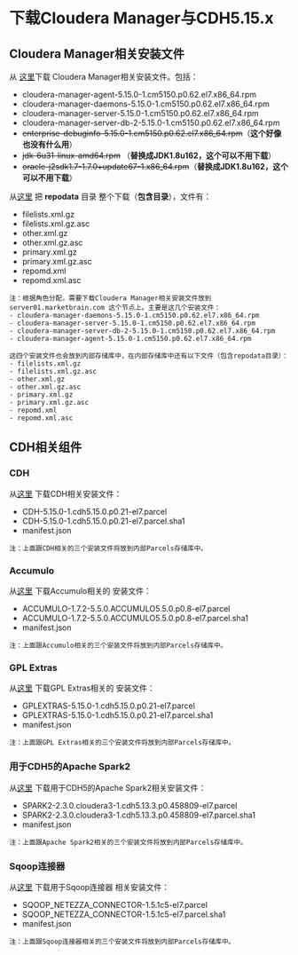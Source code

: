 下载Cloudera Manager与CDH5.15.x
================================================================================
## Cloudera Manager相关安装文件
从 [这里](https://archive.cloudera.com/cm5/redhat/7/x86_64/cm/5.15.0/RPMS/x86_64/)下载
Cloudera Manager相关安装文件。包括：
+ cloudera-manager-agent-5.15.0-1.cm5150.p0.62.el7.x86_64.rpm
+ cloudera-manager-daemons-5.15.0-1.cm5150.p0.62.el7.x86_64.rpm
+ cloudera-manager-server-5.15.0-1.cm5150.p0.62.el7.x86_64.rpm
+ cloudera-manager-server-db-2-5.15.0-1.cm5150.p0.62.el7.x86_64.rpm
+ ~~enterprise-debuginfo-5.15.0-1.cm5150.p0.62.el7.x86_64.rpm~~（**这个好像也没有什么用**）
+ ~~jdk-6u31-linux-amd64.rpm~~ （**替换成JDK1.8u162，这个可以不用下载**）
+ ~~oracle-j2sdk1.7-1.7.0+update67-1.x86_64.rpm~~（**替换成JDK1.8u162，这个可以不用下载**）

从[这里](https://archive.cloudera.com/cm5/redhat/7/x86_64/cm/5.15.0/) 把 **repodata** 目录
整个下载（**包含目录**），文件有：
+ filelists.xml.gz
+ filelists.xml.gz.asc
+ other.xml.gz
+ other.xml.gz.asc
+ primary.xml.gz
+ primary.xml.gz.asc 	
+ repomd.xml
+ repomd.xml.asc

```
注：根据角色分配，需要下载Cloudera Manager相关安装文件放到 server01.marketbrain.com 这个节点上。主要是这几个安装文件：
- cloudera-manager-daemons-5.15.0-1.cm5150.p0.62.el7.x86_64.rpm
- cloudera-manager-server-5.15.0-1.cm5150.p0.62.el7.x86_64.rpm
- cloudera-manager-server-db-2-5.15.0-1.cm5150.p0.62.el7.x86_64.rpm
- cloudera-manager-agent-5.15.0-1.cm5150.p0.62.el7.x86_64.rpm

这四个安装文件也会放到内部存储库中，在内部存储库中还有以下文件（包含repodata目录）：
- filelists.xml.gz
- filelists.xml.gz.asc
- other.xml.gz
- other.xml.gz.asc
- primary.xml.gz
- primary.xml.gz.asc 	
- repomd.xml
- repomd.xml.asc
```

## CDH相关组件

### CDH
从[这里](https://archive.cloudera.com/cdh5/parcels/5.15.0/) 下载CDH相关安装文件：
+ CDH-5.15.0-1.cdh5.15.0.p0.21-el7.parcel
+ CDH-5.15.0-1.cdh5.15.0.p0.21-el7.parcel.sha1
+ manifest.json

```
注：上面跟CDH相关的三个安装文件将放到内部Parcels存储库中。
```

### Accumulo
从[这里](https://archive.cloudera.com/accumulo-c5/parcels/1.7.2/) 下载Accumulo相关的
安装文件：
+ ACCUMULO-1.7.2-5.5.0.ACCUMULO5.5.0.p0.8-el7.parcel
+ ACCUMULO-1.7.2-5.5.0.ACCUMULO5.5.0.p0.8-el7.parcel.sha1
+ manifest.json

```
注：上面跟Accumulo相关的三个安装文件将放到内部Parcels存储库中。
```

### GPL Extras
从[这里](https://archive.cloudera.com/gplextras5/parcels/5.15.0/) 下载GPL Extras相关的
安装文件：
+ GPLEXTRAS-5.15.0-1.cdh5.15.0.p0.21-el7.parcel
+ GPLEXTRAS-5.15.0-1.cdh5.15.0.p0.21-el7.parcel.sha1
+ manifest.json

```
注：上面跟GPL Extras相关的三个安装文件将放到内部Parcels存储库中。
```

### 用于CDH5的Apache Spark2
从[这里](https://archive.cloudera.com/spark2/parcels/2.3.0.cloudera3/) 下载用于CDH5的Apache
Spark2相关安装文件：
+ SPARK2-2.3.0.cloudera3-1.cdh5.13.3.p0.458809-el7.parcel
+ SPARK2-2.3.0.cloudera3-1.cdh5.13.3.p0.458809-el7.parcel.sha1
+ manifest.json

```
注：上面跟Apache Spark2相关的三个安装文件将放到内部Parcels存储库中。
```

### Sqoop连接器
从[这里](https://archive.cloudera.com/sqoop-connectors/parcels/1.7/) 下载用于Sqoop连接器
相关安装文件：
+ SQOOP_NETEZZA_CONNECTOR-1.5.1c5-el7.parcel
+ SQOOP_NETEZZA_CONNECTOR-1.5.1c5-el7.parcel.sha1
+ manifest.json

```
注：上面跟Sqoop连接器相关的三个安装文件将放到内部Parcels存储库中。
```
